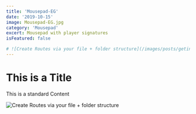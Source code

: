 ```yaml
---
title: 'Mousepad-EG'
date: '2019-10-15'
image: Mousepad-EG.jpg
category: 'Mousepad'
excert: Mousepad with player signatures
isFeatured: false

# ![Create Routes via your file + folder structure](/images/posts/geting-started/getting-started-nextjs.png)
---
```

# This is a Title
This is a standard Content

![Create Routes via your file + folder structure](Mousepad-EG.jpg)